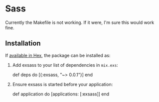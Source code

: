# Sass

Currently the Makefile is not working. If it were, I'm sure this would work fine.

## Installation

If [available in Hex](https://hex.pm/docs/publish), the package can be installed as:

  1. Add exsass to your list of dependencies in `mix.exs`:

        def deps do
          [{:exsass, "~> 0.0.1"}]
        end

  2. Ensure exsass is started before your application:

        def application do
          [applications: [:exsass]]
        end
